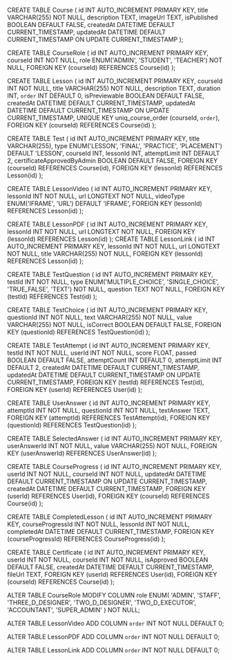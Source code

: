 CREATE TABLE Course (
id INT AUTO_INCREMENT PRIMARY KEY,
title VARCHAR(255) NOT NULL,
description TEXT,
imageUrl TEXT,
isPublished BOOLEAN DEFAULT FALSE,
createdAt DATETIME DEFAULT CURRENT_TIMESTAMP,
updatedAt DATETIME DEFAULT CURRENT_TIMESTAMP ON UPDATE CURRENT_TIMESTAMP
);

CREATE TABLE CourseRole (
id INT AUTO_INCREMENT PRIMARY KEY,
courseId INT NOT NULL,
role ENUM('ADMIN', 'STUDENT', 'TEACHER') NOT NULL,
FOREIGN KEY (courseId) REFERENCES Course(id)
);

CREATE TABLE Lesson (
id INT AUTO_INCREMENT PRIMARY KEY,
courseId INT NOT NULL,
title VARCHAR(255) NOT NULL,
description TEXT,
duration INT,
`order` INT DEFAULT 0,
isPreviewable BOOLEAN DEFAULT FALSE,
createdAt DATETIME DEFAULT CURRENT_TIMESTAMP,
updatedAt DATETIME DEFAULT CURRENT_TIMESTAMP ON UPDATE CURRENT_TIMESTAMP,
UNIQUE KEY uniq_course_order (courseId, `order`),
FOREIGN KEY (courseId) REFERENCES Course(id)
);

CREATE TABLE Test (
id INT AUTO_INCREMENT PRIMARY KEY,
title VARCHAR(255),
type ENUM('LESSON', 'FINAL', 'PRACTICE', 'PLACEMENT') DEFAULT 'LESSON',
courseId INT,
lessonId INT,
attemptLimit INT DEFAULT 2,
certificateApprovedByAdmin BOOLEAN DEFAULT FALSE,
FOREIGN KEY (courseId) REFERENCES Course(id),
FOREIGN KEY (lessonId) REFERENCES Lesson(id)
);

CREATE TABLE LessonVideo (
id INT AUTO_INCREMENT PRIMARY KEY,
lessonId INT NOT NULL,
url LONGTEXT NOT NULL,
videoType ENUM('IFRAME', 'URL') DEFAULT 'IFRAME',
FOREIGN KEY (lessonId) REFERENCES Lesson(id)
);

CREATE TABLE LessonPDF (
id INT AUTO_INCREMENT PRIMARY KEY,
lessonId INT NOT NULL,
url LONGTEXT NOT NULL,
FOREIGN KEY (lessonId) REFERENCES Lesson(id)
);
CREATE TABLE LessonLink (
id INT AUTO_INCREMENT PRIMARY KEY,
lessonId INT NOT NULL,
url LONGTEXT NOT NULL,
title VARCHAR(255) NOT NULL,
FOREIGN KEY (lessonId) REFERENCES Lesson(id)
);

CREATE TABLE TestQuestion (
id INT AUTO_INCREMENT PRIMARY KEY,
testId INT NOT NULL,
type ENUM('MULTIPLE_CHOICE', 'SINGLE_CHOICE', 'TRUE_FALSE', 'TEXT') NOT NULL,
question TEXT NOT NULL,
FOREIGN KEY (testId) REFERENCES Test(id)
);

CREATE TABLE TestChoice (
id INT AUTO_INCREMENT PRIMARY KEY,
questionId INT NOT NULL,
text VARCHAR(255) NOT NULL,
value VARCHAR(255) NOT NULL,
isCorrect BOOLEAN DEFAULT FALSE,
FOREIGN KEY (questionId) REFERENCES TestQuestion(id)
);

CREATE TABLE TestAttempt (
id INT AUTO_INCREMENT PRIMARY KEY,
testId INT NOT NULL,
userId INT NOT NULL,
score FLOAT,
passed BOOLEAN DEFAULT FALSE,
attemptCount INT DEFAULT 0,
attemptLimit INT DEFAULT 2,
createdAt DATETIME DEFAULT CURRENT_TIMESTAMP,
updatedAt DATETIME DEFAULT CURRENT_TIMESTAMP ON UPDATE CURRENT_TIMESTAMP,
FOREIGN KEY (testId) REFERENCES Test(id),
FOREIGN KEY (userId) REFERENCES User(id)
);

CREATE TABLE UserAnswer (
id INT AUTO_INCREMENT PRIMARY KEY,
attemptId INT NOT NULL,
questionId INT NOT NULL,
textAnswer TEXT,
FOREIGN KEY (attemptId) REFERENCES TestAttempt(id),
FOREIGN KEY (questionId) REFERENCES TestQuestion(id)
);

CREATE TABLE SelectedAnswer (
id INT AUTO_INCREMENT PRIMARY KEY,
userAnswerId INT NOT NULL,
value VARCHAR(255) NOT NULL,
FOREIGN KEY (userAnswerId) REFERENCES UserAnswer(id)
);

CREATE TABLE CourseProgress (
id INT AUTO_INCREMENT PRIMARY KEY,
userId INT NOT NULL,
courseId INT NOT NULL,
updatedAt DATETIME DEFAULT CURRENT_TIMESTAMP ON UPDATE CURRENT_TIMESTAMP,
createdAt DATETIME DEFAULT CURRENT_TIMESTAMP,
FOREIGN KEY (userId) REFERENCES User(id),
FOREIGN KEY (courseId) REFERENCES Course(id)
);

CREATE TABLE CompletedLesson (
id INT AUTO_INCREMENT PRIMARY KEY,
courseProgressId INT NOT NULL,
lessonId INT NOT NULL,
completedAt DATETIME DEFAULT CURRENT_TIMESTAMP,
FOREIGN KEY (courseProgressId) REFERENCES CourseProgress(id)
);

CREATE TABLE Certificate (
id INT AUTO_INCREMENT PRIMARY KEY,
userId INT NOT NULL,
courseId INT NOT NULL,
isApproved BOOLEAN DEFAULT FALSE,
createdAt DATETIME DEFAULT CURRENT_TIMESTAMP,
fileUrl TEXT,
FOREIGN KEY (userId) REFERENCES User(id),
FOREIGN KEY (courseId) REFERENCES Course(id)
);

ALTER TABLE CourseRole
MODIFY COLUMN role ENUM(
'ADMIN',
'STAFF',
'THREE_D_DESIGNER',
'TWO_D_DESIGNER',
'TWO_D_EXECUTOR',
'ACCOUNTANT',
'SUPER_ADMIN'
) NOT NULL;

ALTER TABLE LessonVideo
ADD COLUMN `order` INT NOT NULL DEFAULT 0;

ALTER TABLE LessonPDF
ADD COLUMN `order` INT NOT NULL DEFAULT 0;

ALTER TABLE LessonLink
ADD COLUMN `order` INT NOT NULL DEFAULT 0;
